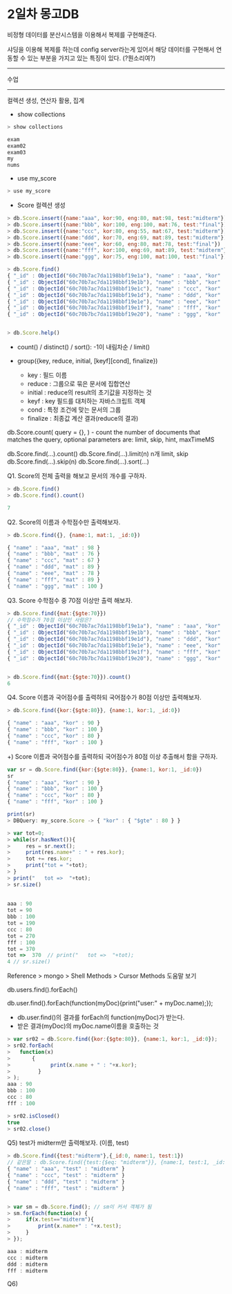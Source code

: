 # 2일차 몽고DB

비정형 데이터를 분산시스템을 이용해서 복제를 구현해준다.

샤딩을 이용해 복제를 하는데 config server라는게 있어서 해당 데이터를 구현해서 연동할 수 있는 부분을 가지고 있는 특징이 있다. (?뭔소리여?)





---

수업

---

컬렉션 생성, 연산자 활용, 집계



- show  collections

```javascript
> show collections

exam
exam02
exam03
my
nums
```



- use my_score

```javascript
> use my_score
```





- Score 컬렉션 생성

```javascript
> db.Score.insert({name:"aaa", kor:90, eng:80, mat:98, test:"midterm"})
> db.Score.insert({name:"bbb", kor:100, eng:100, mat:76, test:"final"})
> db.Score.insert({name:"ccc", kor:80, eng:55, mat:67, test:"midterm"})
> db.Score.insert({name:"ddd", kor:70, eng:69, mat:89, test:"midterm"})
> db.Score.insert({name:"eee", kor:60, eng:80, mat:78, test:"final"})
> db.Score.insert({name:"fff", kor:100, eng:69, mat:89, test:"midterm"})
> db.Score.insert({name:"ggg", kor:75, eng:100, mat:100, test:"final"})

> db.Score.find()
{ "_id" : ObjectId("60c70b7ac7da1198bbf19e1a"), "name" : "aaa", "kor" : 90, "eng" : 80, "mat" : 98, "test" : "midterm" }
{ "_id" : ObjectId("60c70b7ac7da1198bbf19e1b"), "name" : "bbb", "kor" : 100, "eng" : 100, "mat" : 76, "test" : "final" }
{ "_id" : ObjectId("60c70b7ac7da1198bbf19e1c"), "name" : "ccc", "kor" : 80, "eng" : 55, "mat" : 67, "test" : "midterm" }
{ "_id" : ObjectId("60c70b7ac7da1198bbf19e1d"), "name" : "ddd", "kor" : 70, "eng" : 69, "mat" : 89, "test" : "midterm" }
{ "_id" : ObjectId("60c70b7ac7da1198bbf19e1e"), "name" : "eee", "kor" : 60, "eng" : 80, "mat" : 78, "test" : "final" }
{ "_id" : ObjectId("60c70b7ac7da1198bbf19e1f"), "name" : "fff", "kor" : 100, "eng" : 69, "mat" : 89, "test" : "midterm" }
{ "_id" : ObjectId("60c70b7bc7da1198bbf19e20"), "name" : "ggg", "kor" : 75, "eng" : 100, "mat" : 100, "test" : "final" }


> db.Score.help()
```





- count() / distinct() / sort(): -1이 내림차순 / limit()



- group({key, reduce, initial, \[keyf]\[cond], finalize})
  - key : 필드 이름
  - reduce : 그룹으로 묶은 문서에 집합연산
  - initial : reduce의 result의 초기값을 지정하는 것
  - keyf : key 필드를 대처하는 자바스크립트 객체
  - cond : 특정 조건에 맞는 문서의 그룹
  - finalize : 최종값 계산 결과(reduce의 결과)









db.Score.count( query = {}, <optional params> ) - count the number of documents that matches the query, optional parameters are: limit, skip, hint, maxTimeMS

db.Score.find(...).count()
db.Score.find(...).limit(n) n개 limit, skip
db.Score.find(...).skip(n)
db.Score.find(...).sort(...)



Q1. Score의 전체 출력을 해보고 문서의 개수를 구하자.

```javascript
> db.Score.find()
> db.Score.find().count()

7
```



Q2. Score의 이름과 수학점수만 출력해보자.

```javascript
> db.Score.find({}, {name:1, mat:1, _id:0})

{ "name" : "aaa", "mat" : 98 }
{ "name" : "bbb", "mat" : 76 }
{ "name" : "ccc", "mat" : 67 }
{ "name" : "ddd", "mat" : 89 }
{ "name" : "eee", "mat" : 78 }
{ "name" : "fff", "mat" : 89 }
{ "name" : "ggg", "mat" : 100 }
```



Q3. Score 수학점수 중 70점 이상만 출력 해보자.

```javascript
> db.Score.find({mat:{$gte:70}})
// 수학점수가 70점 이상인 사람은?
{ "_id" : ObjectId("60c70b7ac7da1198bbf19e1a"), "name" : "aaa", "kor" : 90, "eng" : 80, "mat" : 98, "test" : "midterm" }
{ "_id" : ObjectId("60c70b7ac7da1198bbf19e1b"), "name" : "bbb", "kor" : 100, "eng" : 100, "mat" : 76, "test" : "final" }
{ "_id" : ObjectId("60c70b7ac7da1198bbf19e1d"), "name" : "ddd", "kor" : 70, "eng" : 69, "mat" : 89, "test" : "midterm" }
{ "_id" : ObjectId("60c70b7ac7da1198bbf19e1e"), "name" : "eee", "kor" : 60, "eng" : 80, "mat" : 78, "test" : "final" }
{ "_id" : ObjectId("60c70b7ac7da1198bbf19e1f"), "name" : "fff", "kor" : 100, "eng" : 69, "mat" : 89, "test" : "midterm" }
{ "_id" : ObjectId("60c70b7bc7da1198bbf19e20"), "name" : "ggg", "kor" : 75, "eng" : 100, "mat" : 100, "test" : "final" }


> db.Score.find({mat:{$gte:70}}).count()
6
```



Q4. Score 이름과 국어점수를 출력하되 국어점수가 80점 이상만 출력해보자.

```javascript
> db.Score.find({kor:{$gte:80}}, {name:1, kor:1, _id:0})

{ "name" : "aaa", "kor" : 90 }
{ "name" : "bbb", "kor" : 100 }
{ "name" : "ccc", "kor" : 80 }
{ "name" : "fff", "kor" : 100 }
```

+) Score 이름과 국어점수를 출력하되 국어점수가 80점 이상 추출해서 함을 구하자.

```javascript
var sr = db.Score.find({kor:{$gte:80}}, {name:1, kor:1, _id:0})
sr
{ "name" : "aaa", "kor" : 90 }
{ "name" : "bbb", "kor" : 100 }
{ "name" : "ccc", "kor" : 80 }
{ "name" : "fff", "kor" : 100 }

print(sr)
> DBQuery: my_score.Score -> { "kor" : { "$gte" : 80 } }

> var tot=0;
> while(sr.hasNext()){
>     res = sr.next();
>     print(res.name+" : " + res.kor);
>     tot += res.kor;
>     print("tot = "+tot);
> }
> print("   tot =>  "+tot);
> sr.size()
    
    
aaa : 90
tot = 90
bbb : 100
tot = 190
ccc : 80
tot = 270
fff : 100
tot = 370
tot =>  370  // print("   tot =>  "+tot);
4 // sr.size()
```



Reference > mongo > Shell Methods > Cursor Methods 도움말 보기

db.users.find().forEach(<function>)

db.user.find().forEach(function(myDoc){print("user:" + myDoc.name);});

- db.user.find()의 결과를 forEach의 function(myDoc)가 받는다.
- 받은 결과(myDoc)의 myDoc.name이름을 호출하는 것

```javascript
> var sr02 = db.Score.find({kor:{$gte:80}}, {name:1, kor:1, _id:0});
> sr02.forEach(
> 	function(x)
>     	{
>             print(x.name + " : "+x.kor);
>         }
> );
aaa : 90
bbb : 100
ccc : 80
fff : 100

> sr02.isClosed()
true
> sr02.close()
```





Q5) test가 midterm만 출력해보자. (이름, test)

```javascript
> db.Score.find({test:"midterm"},{_id:0, name:1, test:1})
// 같은말 : db.Score.find({test:{$eq: "midterm"}}, {name:1, test:1, _id:0})
{ "name" : "aaa", "test" : "midterm" }
{ "name" : "ccc", "test" : "midterm" }
{ "name" : "ddd", "test" : "midterm" }
{ "name" : "fff", "test" : "midterm" }


> var sm = db.Score.find(); // sm이 커서 객체가 됨
> sm.forEach(function(x) {
>     if(x.test=="midterm"){
>         print(x.name+" : "+x.test);
>     }
> });

aaa : midterm
ccc : midterm
ddd : midterm
fff : midterm
```



Q6)









































